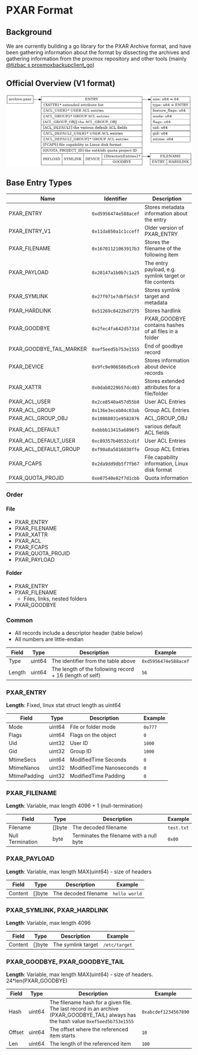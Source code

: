 # PXAR Format

## Background
We are currently building a go library for the PXAR Archive format, and have been gathering information about the format by dissecting the archives and gathering information from the proxmox repository and other tools (mainly 
 [@tizbac s proxmoxbackupclient_go](https://github.com/tizbac/proxmoxbackupclient_go))

## Official Overview (V1 format)
![alt text](image.png)

## Base Entry Types
| Name | Identifier | Description |
| ---- | ---------- | ----------- |
| PXAR_ENTRY | ```0xd5956474e588acef``` | Stores metadata information about the entry |
| PXAR_ENTRY_V1 | ```0x11da850a1c1cceff``` | Older version of PXAR_ENTRY |
| PXAR_FILENAME | ```0x16701121063917b3``` | Stores the filename of the following item |
| PXAR_PAYLOAD | ```0x28147a1b0b7c1a25``` | The entry payload, e.g. symlink target or file contents |
| PXAR_SYMLINK | ```0x27f971e7dbf5dc5f``` | Stores symlink target and metadata |
| PXAR_HARDLINK | ```0x51269c8422bd7275``` | Stores hardlink  |
| PXAR_GOODBYE | ```0x2fec4fa642d5731d``` | PXAR_GOODBYE contains hashes of all files in a folder |
| PXAR_GOODBYE_TAIL_MARKER | ```0xef5eed5b753e1555``` | End of goodbye record |
| PXAR_DEVICE | ```0x9fc9e906586d5ce9``` | Stores information about device records |
| PXAR_XATTR | ```0x0dab0229b57dcd03``` | Stores extended attributes for a file/folder |
| PXAR_ACL_USER | ```0x2ce8540a457d55b8``` | User ACL Entries |
| PXAR_ACL_GROUP | ```0x136e3eceb04c03ab``` | Group ACL Entries |
| PXAR_ACL_GROUP_OBJ | ```0x10868031e9582876``` | ACL_GROUP_OBJ |
| PXAR_ACL_DEFAULT | ```0xbbbb13415a6896f5``` | various default ACL fields |
| PXAR_ACL_DEFAULT_USER | ```0xc89357b40532cd1f``` | User ACL Entries |
| PXAR_ACL_DEFAULT_GROUP | ```0xf90a8a5816038ffe``` | Group ACL Entries |
| PXAR_FCAPS | ```0x2da9dd9db5f7fb67``` | File capability information, Linux disk format |
| PXAR_QUOTA_PROJID | ```0xe07540e82f7d1cbb``` | Quota information |

### Order
#### File
- PXAR_ENTRY
- PXAR_FILENAME
- PXAR_XATTR
- PXAR_ACL
- PXAR_FCAPS
- PXAR_QUOTA_PROJID
- PXAR_PAYLOAD

#### Folder
- PXAR_ENTRY
- PXAR_FILENAME
  - Files, links, nested folders
- PXAR_GOODBYE


### Common
- All records include a descriptor header (table below)
- All numbers are little-endian

| Field | Type | Description | Example |
| ---- | ----- | ----------- | ------- |
| Type | uint64 | The identifier from the table above | ```0xd5956474e588acef``` |
| Length | uint64 | The length of the following record + 16 (length of self) | ```56``` |

### PXAR_ENTRY
**Length**: Fixed, linux stat struct length as uint64

| Field | Type | Description | Example |
| ---- | ----- | ----------- | ------- |
| Mode | uint64 | File or folder mode | ``` 0o777 ``` |
| Flags | uint64 | Flags on the object | ``` 0 ``` |
| Uid | uint32 | User ID | ``` 1000 ``` |
| Gid | uint32 | Group ID |``` 1000 ``` |
| MtimeSecs | uint64 | ModifiedTime Seconds | ``` 0 ``` |
| MtimeNanos | uint32 | ModifiedTime Nanoseconds | ``` 0 ``` |
| MtimePadding | uint32 | ModifiedTime Padding | ``` 0 ``` |

### PXAR_FILENAME
**Length**: Variable, max length 4096 + 1 (null-termination)

| Field | Type | Description | Example |
| ---- | ----- | ----------- | ------- |
| Filename | []byte | The decoded filename | ``` test.txt ``` |
| Null Termination | byte | Terminates the filename with a null byte | ``` 0x00 ``` |


### PXAR_PAYLOAD
**Length**: Variable, max length MAX(uint64) - size of headers

| Field | Type | Description | Example |
| ---- | ----- | ----------- | ------- |
| Content | []byte | The decoded filename | ``` hello world ``` |


### PXAR_SYMLINK, PXAR_HARDLINK
**Length**: Variable, max length 4096

| Field | Type | Description | Example |
| ---- | ----- | ----------- | ------- |
| Content | []byte | The symlink target | ```/etc/target```

### PXAR_GOODBYE, PXAR_GOODBYE_TAIL
**Length**: Variable, max length MAX(uint64) - size of headers. 24*len(PXAR_GOODBYE)

| Field | Type | Description | Example |
| ---- | ----- | ----------- | ------- |
| Hash | uint64 | The filename hash for a given file. The last record in an archive (PXAR_GOODBYE_TAIL) always has the hash value ```0xef5eed5b753e1555```| ```0xabcdef1234567890``` |
| Offset | uint64 | The offset where the referenced item starts | ```10``` |
| Len | uint64 | The length of the referenced item | ```100``` |

